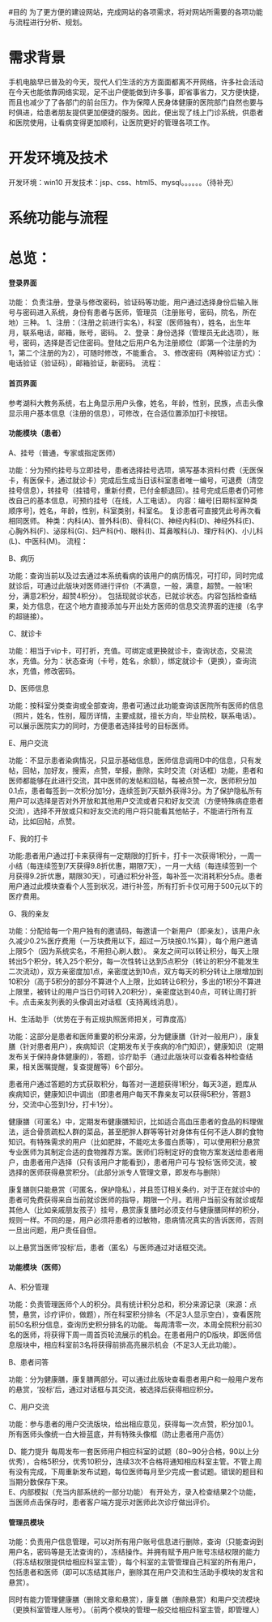 
#目的
   为了更方便的建设网站，完成网站的各项需求，将对网站所需要的各项功能与流程进行分析、规划。

# 需求背景
   手机电脑早已普及的今天，现代人们生活的方方面面都离不开网络，许多社会活动在今天也能依靠网络实现，足不出户便能做到许多事，即省事省力，又方便快捷，而且也减少了了各部门的前台压力。作为保障人民身体健康的医院部门自然也要与时俱进，给患者朋友提供更加便捷的服务。因此，便出现了线上门诊系统，供患者和医院使用，让看病变得更加顺利，让医院更好的管理各项工作。

# 开发环境及技术
   开发环境：win10
   开发技术：jsp、css、html5、mysql。。。。。。（待补充）

# 系统功能与流程

# 总览：
#### 登录界面
功能：
负责注册，登录与修改密码，验证码等功能，用户通过选择身份后输入账号与密码进入系统，身份有患者与医师，管理员（注册账号，密码，院名，所在地）三种。
1、注册：（注册之前进行实名），科室（医师独有），姓名，出生年月，联系电话，邮箱，账号，密码。
2、登录：身份选择（管理员无此选项），账号，密码，选择是否记住密码。登陆之后用户名为注册顺位（即第一个注册的为1，第二个注册的为2），可随时修改，不能重合。
3、修改密码（两种验证方式）：电话验证（验证码），邮箱验证，新密码。
流程：
 


#### 首页界面

参考湖科大教务系统，右上角显示用户头像，姓名，年龄，性别，民族，点击头像显示用户基本信息（注册的信息），可修改，在合适位置添加打卡按钮。

#### 功能模块（患者）

A、挂号（普通，专家或指定医师）

功能：分为预约挂号与立即挂号，患者选择挂号选项，填写基本资料付费（无医保卡，有医保卡，通过就诊卡）完成后生成当日该科室患者唯一编号，可退费（清空挂号信息），转挂号（挂错号，重新付费，已付金额退回）。挂号完成后患者仍可修改自己的基本信息，可预约挂号（在线，人工电话）。
内容：编号[日期科室种类顺序号]，姓名，年龄，性别，科室类别，科室名。
复诊患者可直接凭此号再次看相同医师。
种类：内科(A)、普外科(B)、骨科(C)、神经内科(D)、神经外科(E)、心胸外科(F)、泌尿科(G)、妇产科(H)、眼科(I)、耳鼻喉科(J)、理疗科(K)、小儿科(L)、中医科(M)。
流程：
 

B、病历

功能：查询当前以及过去通过本系统看病的该用户的病历情况，可打印，同时完成就诊后，可通过此版块对医师进行评价（不满意，一般，满意，超赞。一般1积分，满意2积分，超赞4积分）。
包括现就诊状态，已就诊状态。内容包括检查结果，处方信息，在这个地方直接添加与开出处方医师的信息交流界面的连接（名字的超链接）。

C、就诊卡

功能：相当于vip卡，可打折，充值。可绑定或更换就诊卡，查询状态，交易流水，充值。分为：状态查询（卡号，姓名，余额），绑定就诊卡（更换），查询流水，充值，修改密码。

D、医师信息

功能：按科室分类查询或全部查询，患者可通过此功能查询该医院所有医师的信息（照片，姓名，性别，履历详情，主要成就，擅长方向，毕业院校，联系电话）。可以展示医院实力的同时，方便患者选择挂号的目标医师。

E、用户交流

功能：不显示患者染病情况，只显示基础信息，医师信息调用D中的信息，只有发帖，回帖，加好友，搜索，点赞，举报，删除，实时交流（对话框）功能，患者和医师都能够在此进行交流，其中医师的发帖和回帖，每被点赞一次，医师积分加0.1点，患者每签到一次积分加1分，连续签到7天额外获得3分。为了保护隐私所有用户可以选择是否对外开放和其他用户交流或者只和好友交流（方便特殊病症患者交流），选择不开放或只和好友交流的用户将只能看其他帖子，不能进行所有互动，比如回帖，点赞。


F、我的打卡

功能:患者用户通过打卡来获得有一定期限的打折卡，打卡一次获得1积分，一周一小结（每连续签到7天获得9.8折优惠，期限7天），一月一大结（每连续签到一个月获得9.2折优惠，期限30天），可通过积分补签，每补签一次消耗积分5点。患者用户通过此模块查看个人签到状况，进行补签，所有打折卡仅可用于500元以下的医疗费用。

G、我的亲友

功能：分配给每一个用户独有的邀请码，每邀请一个新用户（即亲友），该用户永久减少0.2%医疗费用（一万块费用以下，超过一万块按0.1%算），每个用户邀请上限5个（因为系统实名，不用担心刷人数）。
亲友之间可以转让积分，每天上限转出5个积分，转入25个积分，每一次性转让达到5点积分（转让的积分不能发生二次流动），双方亲密度加1点，亲密度达到10点，双方每天的积分转让上限增加到10积分（高于5积分的部分不算进个人上限，比如转让6积分，多出的1积分不算进上限里，被转让的用户当日仍可转入20积分），亲密度达到40点，可转让周打折卡。点击亲友列表的头像调出对话框（支持离线消息）。

H、生活助手（优势在于有正规执照医师把关，可靠度高）

功能：这部分是患者和医师重要的积分来源，分为健康膳（针对一般用户），康复膳（针对患者用户），疾病知识（定期发布关于疾病的冷门知识），健康知识（定期发布关于保持身体健康的），答题，诊疗助手（通过此版块可以查看各种检查结果，相关医嘱提醒，复查提醒等）6个部分。

患者用户通过答题的方式获取积分，每答对一道题获得1积分，每天3道，题库从疾病知识，健康知识中调出（即患者用户每天不靠亲友可以获得5积分，答题3分，交流中心签到1分，打卡1分）。

健康膳（可匿名）中，定期发布健康膳知识，比如适合高血压患者的食品的料理做法，适合骨质疏松人群的菜品，甚至肥胖人群等等针对身体有任何不适人群的食物知识。有特殊需求的用户（比如肥胖，不能吃太多蛋白质等），可以使用积分悬赏专业医师为其制定合适的食物推荐方案。医师们将制定好的食物方案发送给患者用户，由患者用户选择（只有该用户才能看到），患者用户可与‘投标’医师交流，被选择的医师获得悬赏积分。（此部分派专人管理文章，即发布与删除）

康复膳则只能悬赏（可匿名，保护隐私），并且签订相关条约，对于正在就诊中的患者可免费获得来自当前就诊医师的指导，期限一个月。若用户当前没有就诊或帮其他人（比如亲戚朋友孩子）挂号，悬赏康复膳时必须支付与健康膳同样的积分，规则一样。不同的是，用户必须将患者的过敏物，患病情况真实的告诉医师，否则一旦出问题，用户责任自但。

以上悬赏当医师‘投标’后，患者（匿名）与医师通过对话框交流。

 

#### 功能模块（医师）
A、积分管理

功能：负责管理医师个人的积分。具有统计积分总和，积分来源记录（来源：点赞，悬赏，诊疗评价，做题），所在科室积分排名（不足3人显示空白），查看医院前50名积分信息，查询历史积分排名的功能。
每周清零一次，本周全院积分前30名的医师，将获得下周一周首页轮流展示的机会。在患者用户的D版块，即医师信息版块中，相应科室前3名将获得前排高亮展示机会（不足3人无此功能）。 

B、患者问答
 
功能：分为健康膳，康复膳两部分。可以通过此版块查看患者用户和一般用户发布的悬赏，‘投标’后，通过对话框与其交流，被选择后获得相应积分。

C、用户交流

功能：参与患者的用户交流版块，给出相应意见，获得每一次点赞，积分加0.1。所有医师头像统一白大褂蓝底，并有特殊头像框（防止患者用户高仿）

D、能力提升
每周发布一套医师用户相应科室的试题（80~90分合格，90以上分优秀），合格5积分，优秀10积分，连续3次不合格将通知相应科室主管。不管上周有没有完成，下周重新发布试题，每位医师每月至少完成一套试题。错误的题目和当期分数保存下来。   
 E、内部模拟（充当内部系统的一部分功能）
有开处方，录入检查结果2个功能，当医师点击保存时，患者客户端方提示对医师此次诊疗做出评价。


#### 管理员模块
功能：负责用户信息管理，可以对所有用户账号信息进行删除，查询（只能查询到用户名，密码等是无法查询的），冻结操作。并拥有赋予用户账号冻结权限的能力（将冻结权限提供给相应科室主管），每个科室的主管管理自己科室的所有用户，包括患者和医师（即可以冻结其账户，删除其在用户交流和生活助手模块的发言和悬赏）。

同时有能力管理健康膳（删除文章和悬赏），康复膳（删除悬赏）和用户交流模块（更换科室管理人账号）。（前两个模块的管理一般交给相应科室主管，即管理人）

